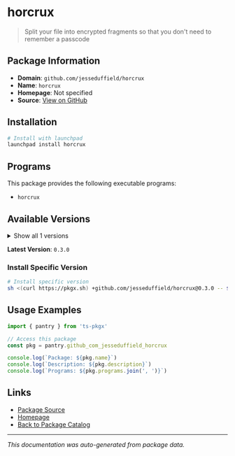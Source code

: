 # horcrux

> Split your file into encrypted fragments so that you don't need to remember a passcode

## Package Information

- **Domain**: `github.com/jesseduffield/horcrux`
- **Name**: `horcrux`
- **Homepage**: Not specified
- **Source**: [View on GitHub](https://github.com/pkgxdev/pantry/tree/main/projects/github.com/jesseduffield/horcrux/package.yml)

## Installation

```bash
# Install with launchpad
launchpad install horcrux
```

## Programs

This package provides the following executable programs:

- `horcrux`

## Available Versions

<details>
<summary>Show all 1 versions</summary>

- `0.3.0`

</details>

**Latest Version**: `0.3.0`

### Install Specific Version

```bash
# Install specific version
sh <(curl https://pkgx.sh) +github.com/jesseduffield/horcrux@0.3.0 -- $SHELL -i
```

## Usage Examples

```typescript
import { pantry } from 'ts-pkgx'

// Access this package
const pkg = pantry.github_com_jesseduffield_horcrux

console.log(`Package: ${pkg.name}`)
console.log(`Description: ${pkg.description}`)
console.log(`Programs: ${pkg.programs.join(', ')}`)
```

## Links

- [Package Source](https://github.com/pkgxdev/pantry/tree/main/projects/github.com/jesseduffield/horcrux/package.yml)
- [Homepage](#)
- [Back to Package Catalog](../package-catalog.md)

---

*This documentation was auto-generated from package data.*
